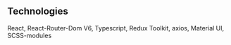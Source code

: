 ## Technologies

React, React-Router-Dom V6, Typescript, Redux Toolkit, axios, Material UI, SCSS-modules
